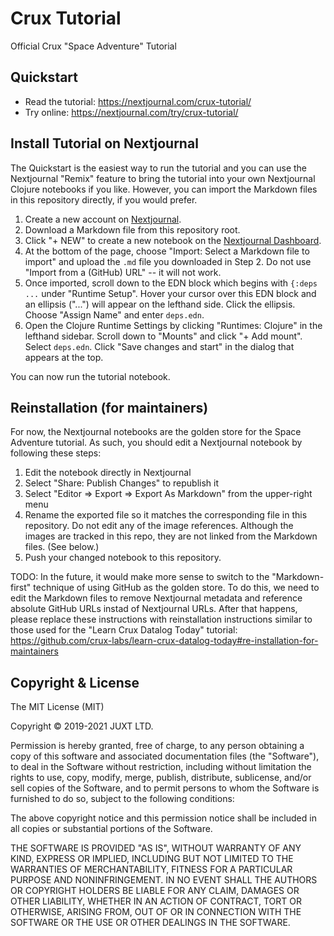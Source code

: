 # Crux Tutorial

Official Crux "Space Adventure" Tutorial

## Quickstart

* Read the tutorial: https://nextjournal.com/crux-tutorial/
* Try online: https://nextjournal.com/try/crux-tutorial/

## Install Tutorial on Nextjournal

The Quickstart is the easiest way to run the tutorial and you can use the Nextjournal
"Remix" feature to bring the tutorial into your own Nextjournal Clojure notebooks if you
like. However, you can import the Markdown files in this repository directly, if you would
prefer.

1. Create a new account on [Nextjournal](https://nextjournal.com).
2. Download a Markdown file from this repository root.
3. Click "+ NEW" to create a new notebook on the [Nextjournal Dashboard](https://nextjournal.com/dashboard).
4. At the bottom of the page, choose "Import: Select a Markdown file to import" and upload the `.md` file you downloaded in Step 2.
Do not use "Import from a (GitHub) URL" -- it will not work.
5. Once imported, scroll down to the EDN block which begins with `{:deps ...` under "Runtime Setup".
Hover your cursor over this EDN block and an ellipsis ("...") will appear on the lefthand side.
Click the ellipsis.
Choose "Assign Name" and enter `deps.edn`.
6. Open the Clojure Runtime Settings by clicking "Runtimes: Clojure" in the lefthand sidebar.
Scroll down to "Mounts" and click "+ Add mount".
Select `deps.edn`.
Click "Save changes and start" in the dialog that appears at the top.

You can now run the tutorial notebook.

## Reinstallation (for maintainers)

For now, the Nextjournal notebooks are the golden store for the Space Adventure tutorial.
As such, you should edit a Nextjournal notebook by following these steps:

1. Edit the notebook directly in Nextjournal
2. Select "Share: Publish Changes" to republish it
3. Select "Editor => Export => Export As Markdown" from the upper-right menu
4. Rename the exported file so it matches the corresponding file in this repository.
Do not edit any of the image references.
Although the images are tracked in this repo, they are not linked from the Markdown files.
(See below.)
5. Push your changed notebook to this repository.

TODO: In the future, it would make more sense to switch to the "Markdown-first" technique of using
GitHub as the golden store. To do this, we need to edit the Markdown files to remove Nextjournal
metadata and reference absolute GitHub URLs instad of Nextjournal URLs.
After that happens, please replace these instructions with reinstallation
instructions similar to those used for the "Learn Crux Datalog Today" tutorial:
https://github.com/crux-labs/learn-crux-datalog-today#re-installation-for-maintainers

## Copyright & License

The MIT License (MIT)

Copyright © 2019-2021 JUXT LTD.

Permission is hereby granted, free of charge, to any person obtaining a copy of this software and associated documentation files (the "Software"), to deal in the Software without restriction, including without limitation the rights to use, copy, modify, merge, publish, distribute, sublicense, and/or sell copies of the Software, and to permit persons to whom the Software is furnished to do so, subject to the following conditions:

The above copyright notice and this permission notice shall be included in all copies or substantial portions of the Software.

THE SOFTWARE IS PROVIDED "AS IS", WITHOUT WARRANTY OF ANY KIND, EXPRESS OR IMPLIED, INCLUDING BUT NOT LIMITED TO THE WARRANTIES OF MERCHANTABILITY, FITNESS FOR A PARTICULAR PURPOSE AND NONINFRINGEMENT. IN NO EVENT SHALL THE AUTHORS OR COPYRIGHT HOLDERS BE LIABLE FOR ANY CLAIM, DAMAGES OR OTHER LIABILITY, WHETHER IN AN ACTION OF CONTRACT, TORT OR OTHERWISE, ARISING FROM, OUT OF OR IN CONNECTION WITH THE SOFTWARE OR THE USE OR OTHER DEALINGS IN THE SOFTWARE.
